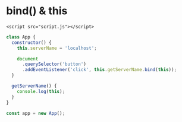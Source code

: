 <!DOCTYPE html>
<html lang="en">
  <head>
    <meta charset="UTF-8" />
    <meta http-equiv="X-UA-Compatible" content="IE=edge" />
    <meta name="viewport" content="width=device-width, initial-scale=1.0" />
    <title>bind() & this</title>
  </head>
  <body>
    <h1>bind() & this</h1>

    <script src="script.js"></script>
  </body>
</html>

```js
class App {
  constructor() {
    this.serverName = 'localhost';

    document
      .querySelector('button')
      .addEventListener('click', this.getServerName.bind(this));
  }

  getServerName() {
    console.log(this);
  }
}

const app = new App();
